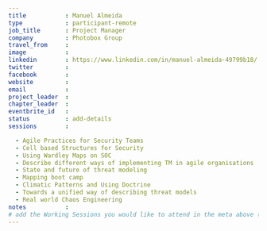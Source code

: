```yaml
---
title           : Manuel Almeida
type            : participant-remote
job_title       : Project Manager
company         : Photobox Group
travel_from     :
image           :
linkedin        : https://www.linkedin.com/in/manuel-almeida-49799b18/
twitter         :
facebook        :
website         :
email           :
project_leader  :
chapter_leader  :
eventbrite_id   :
status          : add-details
sessions        :

  - Agile Practices for Security Teams
  - Cell based Structures for Security
  - Using Wardley Maps on SOC
  - Describe different ways of implementing TM in agile organisations
  - State and future of threat modeling
  - Mapping boot camp
  - Climatic Patterns and Using Doctrine
  - Towards a unified way of describing threat models
  - Real world Chaos Engineering
notes           :
# add the Working Sessions you would like to attend in the meta above (use the session's title) e.g. sessions (one per line): -Security Playbooks Diagrams -Hackathon Daily Sessions
---
```


<!-- put more details about participant here -->
